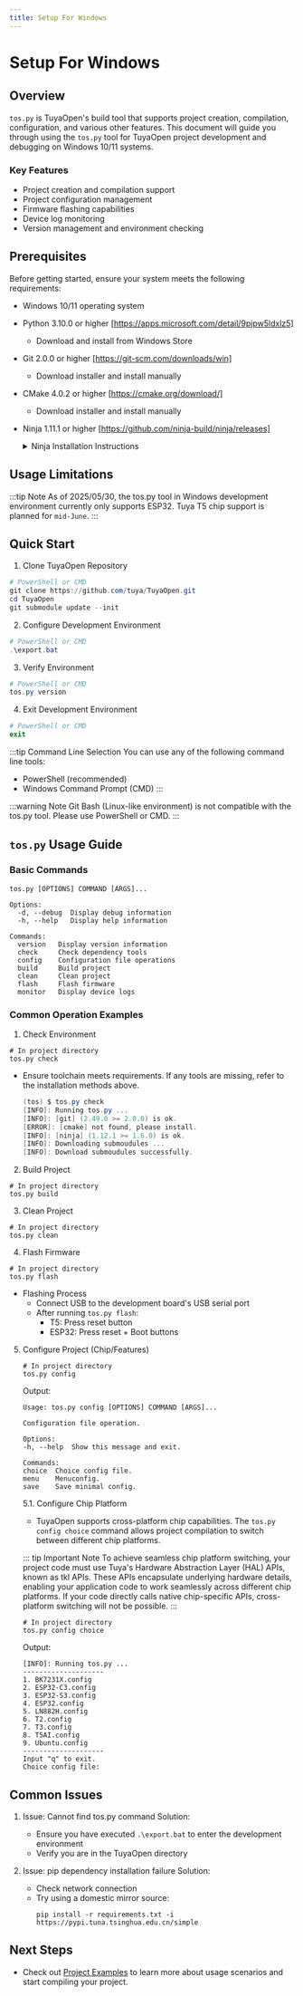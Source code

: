 ```yaml
---
title: Setup For Windows
---
```


# Setup For Windows

## Overview

`tos.py` is TuyaOpen's build tool that supports project creation, compilation, configuration, and various other features. This document will guide you through using the `tos.py` tool for TuyaOpen project development and debugging on Windows 10/11 systems.

### Key Features

- Project creation and compilation support
- Project configuration management
- Firmware flashing capabilities
- Device log monitoring
- Version management and environment checking

## Prerequisites

Before getting started, ensure your system meets the following requirements:

- Windows 10/11 operating system
- Python 3.10.0 or higher [https://apps.microsoft.com/detail/9pjpw5ldxlz5]
  - Download and install from Windows Store
- Git 2.0.0 or higher [https://git-scm.com/downloads/win]
  - Download installer and install manually
- CMake 4.0.2 or higher [https://cmake.org/download/]
  - Download installer and install manually
- Ninja 1.11.1 or higher [https://github.com/ninja-build/ninja/releases]
   <details>
   <summary>Ninja Installation Instructions</summary>
      1. Download Ninja
         - Visit the [Ninja releases page](https://github.com/ninja-build/ninja/releases)
         - Download the latest version of `ninja-win.zip`

      2. Installation Steps
         - Extract the downloaded `ninja-win.zip` file
         - Copy the extracted `ninja.exe` to one of the following locations:
           - `C:\Windows` (requires administrator privileges)
           - Or add to any directory in the system's Path environment variable
           - Or place directly in the TuyaOpen project root directory

      3. Verify Installation
         ```powershell
         ninja --version
         ```

      - If choosing to place ninja.exe in the project directory, ensure it exists before running `export.bat`
      - It's recommended to place ninja.exe in a system directory or add it to the environment variables for global usage
      </details>

## Usage Limitations

:::tip
Note As of 2025/05/30, the tos.py tool in Windows development environment currently only supports ESP32. Tuya T5 chip support is planned for `mid-June`. 
:::

## Quick Start

1. Clone TuyaOpen Repository

```powershell
# PowerShell or CMD
git clone https://github.com/tuya/TuyaOpen.git
cd TuyaOpen
git submodule update --init
```

2. Configure Development Environment

```powershell
# PowerShell or CMD
.\export.bat
```

3. Verify Environment

```powershell
# PowerShell or CMD
tos.py version
```

4. Exit Development Environment

```powershell
# PowerShell or CMD
exit
```

:::tip 
Command Line Selection You can use any of the following command line tools:

- PowerShell (recommended)
- Windows Command Prompt (CMD) 
:::

:::warning 
Note Git Bash (Linux-like environment) is not compatible with the tos.py tool. Please use PowerShell or CMD. 
:::

## `tos.py` Usage Guide

### Basic Commands

```shell
tos.py [OPTIONS] COMMAND [ARGS]...

Options:
  -d, --debug  Display debug information
  -h, --help   Display help information

Commands:
  version   Display version information
  check     Check dependency tools
  config    Configuration file operations
  build     Build project
  clean     Clean project
  flash     Flash firmware
  monitor   Display device logs
```

### Common Operation Examples

1. Check Environment

```shell
# In project directory
tos.py check
```

- Ensure toolchain meets requirements. If any tools are missing, refer to the installation methods above.
  ```powershell
  (tos) $ tos.py check
  [INFO]: Running tos.py ...
  [INFO]: [git] (2.49.0 >= 2.0.0) is ok.
  [ERROR]: [cmake] not found, please install.
  [INFO]: [ninja] (1.12.1 >= 1.6.0) is ok.
  [INFO]: Downloading submoudules ...
  [INFO]: Download submoudules successfully.
  ```

2. Build Project

```shell
# In project directory
tos.py build
```

3. Clean Project

```shell
# In project directory
tos.py clean
```

4. Flash Firmware

```shell
# In project directory
tos.py flash
```

- Flashing Process
  - Connect USB to the development board's USB serial port
  - After running `tos.py flash`:
    - T5: Press reset button
    - ESP32: Press reset + Boot buttons

5. Configure Project (Chip/Features)

   ```shell
   # In project directory
   tos.py config
   ```

   Output:

   ```shell
   Usage: tos.py config [OPTIONS] COMMAND [ARGS]...

   Configuration file operation.

   Options:
   -h, --help  Show this message and exit.

   Commands:
   choice  Choice config file.
   menu    Menuconfig.
   save    Save minimal config.
   ```

   5.1. Configure Chip Platform

   - TuyaOpen supports cross-platform chip capabilities. The `tos.py config choice` command allows project compilation to switch between different chip platforms.

   ::: tip 
   Important Note To achieve seamless chip platform switching, your project code must use Tuya's Hardware Abstraction Layer (HAL) APIs, known as tkl APIs. These APIs encapsulate underlying hardware details, enabling your application code to work seamlessly across different chip platforms. If your code directly calls native chip-specific APIs, cross-platform switching will not be possible. 
   :::

   ```shell
   # In project directory
   tos.py config choice
   ```

   Output:

   ```
   [INFO]: Running tos.py ...
   --------------------
   1. BK7231X.config
   2. ESP32-C3.config
   3. ESP32-S3.config
   4. ESP32.config
   5. LN882H.config
   6. T2.config
   7. T3.config
   8. T5AI.config
   9. Ubuntu.config
   --------------------
   Input "q" to exit.
   Choice config file:
   ```

## Common Issues

1. Issue: Cannot find tos.py command Solution:

   - Ensure you have executed `.\export.bat` to enter the development environment
   - Verify you are in the TuyaOpen directory

2. Issue: pip dependency installation failure Solution:
   - Check network connection
   - Try using a domestic mirror source:
     ```shell
     pip install -r requirements.txt -i https://pypi.tuna.tsinghua.edu.cn/simple
     ```

## Next Steps

- Check out [Project Examples](../examples/index.rst) to learn more about usage scenarios and start compiling your project.

<!-- todo: Additional documentation, "Creating New Projects with tos" -->
